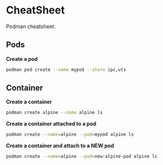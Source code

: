 # CheatSheet

Podman cheatsheet.

## Pods

**Create a pod**

```bash
podman pod create --name mypod --share ipc,uts
```

## Container

**Create a container**

```bash
podman create alpine --name alpine ls
```

**Create a container attached to a pod**

```bash
podman create --name=alpine --pod=mypod alpine ls
```

**Create a container and attach to a NEW pod**

```bash
podman create --name=alpine --pod=new:alpine-pod alpine ls
```